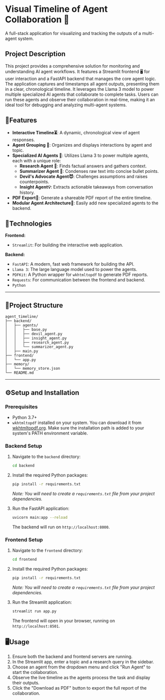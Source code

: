 # Visual Timeline of Agent Collaboration 🤖

A full-stack application for visualizing and tracking the outputs of a multi-agent system.

## Project Description

This project provides a comprehensive solution for monitoring and understanding AI agent workflows. It features a Streamlit frontend 🖥️ for user interaction and a FastAPI backend that manages the core agent logic. The application captures and timestamps all agent outputs, presenting them in a clear, chronological timeline. It leverages the Llama 3 model to power multiple specialized AI agents that collaborate to complete tasks. Users can run these agents and observe their collaboration in real-time, making it an ideal tool for debugging and analyzing multi-agent systems.
## 🚀Features

* **Interactive Timeline⏳**: A dynamic, chronological view of agent responses.
* **Agent Grouping 🤝**: Organizes and displays interactions by agent and topic.
* **Specialized AI Agents 🧠**: Utilizes Llama 3 to power multiple agents, each with a unique role:
    * **Research Agent 🔬**: Finds factual answers and gathers context.
    * **Summarizer Agent 📝**: Condenses raw text into concise bullet points.
    * **Devil's Advocate Agent😈**: Challenges assumptions and raises counterpoints.
    * **Insight Agent💡**: Extracts actionable takeaways from conversation history.
* **PDF Export📄**: Generate a shareable PDF report of the entire timeline.
* **Modular Agent Architecture🧱**: Easily add new specialized agents to the backend.

## 🧩Technologies

**Frontend:**
* `Streamlit`: For building the interactive web application.

**Backend:**
* `FastAPI`: A modern, fast web framework for building the API.
* `Llama 3`: The large language model used to power the agents.
* `PDFKit`: A Python wrapper for `wkhtmltopdf` to generate PDF reports.
* `Requests`: For communication between the frontend and backend.
* `Python`
---
## 📂Project Structure


```
agent_timeline/
├── backend/
│   ├── agents/
│   │   ├── base.py
│   │   ├── devil_agent.py
│   │   ├── insight_agent.py
│   │   ├── research_agent.py
│   │   └── summarizer_agent.py
│   ├── main.py
├── frontend/
│   └── app.py
├── memory/
│   └── memory_store.json
└── README.md
```

---
## ⚙️Setup and Installation

### Prerequisites

* Python 3.7+
* `wkhtmltopdf` installed on your system. You can download it from [wkhtmltopdf.org](https://wkhtmltopdf.org/downloads.html). Make sure the installation path is added to your system's PATH environment variable.

### Backend Setup

1.  Navigate to the `backend` directory:
    ```bash
    cd backend
    ```

2.  Install the required Python packages:
    ```bash
    pip install -r requirements.txt
    ```
    *Note: You will need to create a `requirements.txt` file from your project dependencies.*

3.  Run the FastAPI application:
    ```bash
    uvicorn main:app --reload
    ```
    The backend will run on `http://localhost:8000`.

### Frontend Setup

1.  Navigate to the `frontend` directory:
    ```bash
    cd frontend
    ```

2.  Install the required Python packages:
    ```bash
    pip install -r requirements.txt
    ```
    *Note: You will need to create a `requirements.txt` file from your project dependencies.*

3.  Run the Streamlit application:
    ```bash
    streamlit run app.py
    ```
    The frontend will open in your browser, running on `http://localhost:8501`.

## 🖥️Usage

1.  Ensure both the backend and frontend servers are running.
2.  In the Streamlit app, enter a topic and a research query in the sidebar.
3.  Choose an agent from the dropdown menu and click "Run Agent" to start the collaboration.
4.  Observe the live timeline as the agents process the task and display their outputs.
5.  Click the "Download as PDF" button to export the full report of the collaboration.
